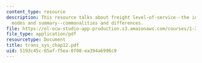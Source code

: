 ```yaml
---
content_type: resource
description: This resource talks about freight level-of-service--the inventory model,
  modes and summary--commonalities and differences.
file: https://ol-ocw-studio-app-production.s3.amazonaws.com/courses/1-221j-transportation-systems-fall-2004/5193c45c65aff5ea0f08ea394a6996c9_trans_sys_chap12.pdf
file_type: application/pdf
resourcetype: Document
title: trans_sys_chap12.pdf
uid: 5193c45c-65af-f5ea-0f08-ea394a6996c9
---
```


